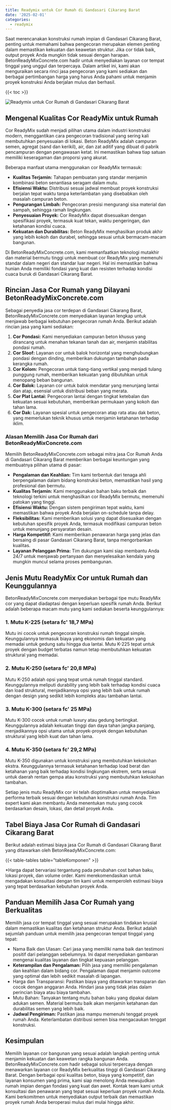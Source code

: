 ```yaml
---
title: Readymix untuk Cor Rumah di Gandasari Cikarang Barat
date: '2025-02-01'
categories:
  - readymix
---
```


Saat merencanakan konstruksi rumah impian di Gandasari Cikarang Barat, penting untuk memahami bahwa pengecoran merupakan elemen penting dalam memastikan kekuatan dan keawetan struktur. Jika cor tidak baik, output proyek Anda mungkin tidak sesuai dengan harapan. BetonReadyMixConcrete.com hadir untuk menyediakan layanan cor tempat tinggal yang unggul dan terpercaya. Dalam artikel ini, kami akan menguraikan secara rinci jasa pengecoran yang kami sediakan dan berbagai pertimbangan harga yang harus Anda pahami untuk menjamin proyek konstruksi Anda berjalan mulus dan berhasil.

{{< toc >}}

![Readymix untuk Cor Rumah di Gandasari Cikarang Barat](https://betoncor8.github.io/cor/harga-beton-readymix-concrete%20(35).png)

## Mengenal Kualitas Cor ReadyMix untuk Rumah

Cor ReadyMix sudah menjadi pilihan utama dalam industri konstruksi modern, menggantikan cara pengecoran tradisional yang sering kali membutuhkan penyesuaian di lokasi. Beton ReadyMix adalah campuran semen, agregat (sand dan kerikil), air, dan zat aditif yang dibuat di pabrik pencampuran dengan pengawasan ketat. Ini memastikan bahwa tiap satuan memiliki keseragaman dan proporsi yang akurat.

Beberapa manfaat utama menggunakan cor ReadyMix termasuk:

- **Kualitas Terjamin:** Tahapan pembuatan yang standar menjamin kombinasi beton senantiasa seragam dalam mutu.
- **Efisiensi Waktu:** Distribusi sesuai jadwal membuat proyek konstruksi berjalan tepat waktu tanpa keterlambatan yang disebabkan oleh masalah campuran beton.
- **Pengurangan Limbah:** Pengecoran presisi mengurangi sisa material dan sampah, sehingga ramah lingkungan.
- **Penyesuaian Proyek:** Cor ReadyMix dapat disesuaikan dengan spesifikasi proyek, termasuk kuat tekan, waktu pengeringan, dan ketahanan kondisi cuaca.
- **Kekuatan dan Durabilitas:** Beton ReadyMix menghasilkan produk akhir yang lebih kokoh dan durabel, sehingga sesuai untuk bermacam-macam bangunan.

Di BetonReadyMixConcrete.com, kami memanfaatkan teknologi mutakhir dan material bermutu tinggi untuk membuat cor ReadyMix yang memenuhi standar dalam negeri dan standar luar negeri. Hal ini memastikan bahwa hunian Anda memiliki fondasi yang kuat dan resisten terhadap kondisi cuaca buruk di Gandasari Cikarang Barat.

## Rincian Jasa Cor Rumah yang Dilayani BetonReadyMixConcrete.com

Sebagai penyedia jasa cor terdepan di Gandasari Cikarang Barat, BetonReadyMixConcrete.com menyediakan layanan lengkap untuk menjawab berbagai kebutuhan pengecoran rumah Anda. Berikut adalah rincian jasa yang kami sediakan:

1. **Cor Pondasi:** Kami menyediakan campuran beton khusus yang dirancang untuk menahan tekanan tanah dan air, menjamin stabilitas pondasi rumah.
2. **Cor Sloof:** Layanan cor untuk balok horizontal yang menghubungkan pondasi dengan dinding, memberikan dukungan tambahan pada kerangka rumah.
3. **Cor Kolom:** Pengecoran untuk tiang-tiang vertikal yang menjadi tulang punggung rumah, memberikan kekuatan yang dibutuhkan untuk menopang beban bangunan.
4. **Cor Balok:** Layanan cor untuk balok mendatar yang menunjang lantai dan atap, esensial untuk distribusi beban yang merata.
5. **Cor Plat Lantai:** Pengecoran lantai dengan tingkat ketebalan dan kekuatan sesuai kebutuhan, memberikan permukaan yang kokoh dan tahan lama.
6. **Cor Dak:** Layanan spesial untuk pengecoran atap rata atau dak beton, yang memerlukan teknik khusus untuk menjamin ketahanan terhadap iklim.

### Alasan Memilih Jasa Cor Rumah dari BetonReadyMixConcrete.com

Memilih BetonReadyMixConcrete.com sebagai mitra jasa Cor Rumah Anda di Gandasari Cikarang Barat memberikan berbagai keuntungan yang membuatnya pilihan utama di pasar:

- **Pengalaman dan Keahlian:** Tim kami terbentuk dari tenaga ahli berpengalaman dalam bidang konstruksi beton, memastikan hasil yang profesional dan bermutu.
- **Kualitas Terjamin:** Kami menggunakan bahan baku terbaik dan teknologi terkini untuk menghasilkan cor ReadyMix bermutu, memenuhi patokan yang tinggi.
- **Efisiensi Waktu:** Dengan sistem pengiriman tepat waktu, kami memastikan bahwa proyek Anda berjalan on-schedule tanpa delay.
- **Fleksibilitas:** Kami memberikan solusi yang dapat disesuaikan dengan kebutuhan spesifik proyek Anda, termasuk modifikasi campuran beton untuk menunjang persyaratan desain.
- **Harga Kompetitif:** Kami memberikan penawaran harga yang jelas dan bersaing di pasar Gandasari Cikarang Barat, tanpa mengorbankan kualitas.
- **Layanan Pelanggan Prima:** Tim dukungan kami siap membantu Anda 24/7 untuk menjawab pertanyaan dan menyelesaikan kendala yang mungkin muncul selama proses pembangunan.

## Jenis Mutu ReadyMix Cor untuk Rumah dan Keunggulannya

BetonReadyMixConcrete.com menyediakan berbagai tipe mutu ReadyMix cor yang dapat diadaptasi dengan keperluan spesifik rumah Anda. Berikut adalah beberapa macam mutu yang kami sediakan beserta keunggulannya:

### 1\. Mutu K-225 (setara fc' 18,7 MPa)

Mutu ini cocok untuk pengecoran konstruksi rumah tinggal simple. Keunggulannya termasuk biaya yang ekonomis dan kekuatan yang memadai untuk gedung satu hingga dua lantai. Mutu K-225 tepat untuk proyek dengan budget terbatas namun tetap membutuhkan kekuatan struktural yang memadai.

### 2\. Mutu K-250 (setara fc' 20,8 MPa)

Mutu K-250 adalah opsi yang tepat untuk rumah tinggal standard. Keunggulannya meliputi durability yang lebih baik terhadap kondisi cuaca dan load struktural, menjadikannya opsi yang lebih baik untuk rumah dengan design yang sedikit lebih kompleks atau tambahan lantai.

### 3\. Mutu K-300 (setara fc' 25 MPa)

Mutu K-300 cocok untuk rumah luxury atau gedung bertingkat. Keunggulannya adalah kekuatan tinggi dan daya tahan jangka panjang, menjadikannya opsi utama untuk proyek-proyek dengan kebutuhan struktural yang lebih kuat dan tahan lama.

### 4\. Mutu K-350 (setara fc' 29,2 MPa)

Mutu K-350 digunakan untuk konstruksi yang membutuhkan kekokohan ekstra. Keunggulannya termasuk ketahanan terhadap load berat dan ketahanan yang baik terhadap kondisi lingkungan ekstrem, serta sesuai untuk daerah rentan gempa atau konstruksi yang membutuhkan kekokohan tambahan.

Setiap jenis mutu ReadyMix cor ini telah dioptimalkan untuk menyediakan performa terbaik sesuai dengan kebutuhan konstruksi rumah Anda. Tim expert kami akan membantu Anda menentukan mutu yang cocok berdasarkan desain, lokasi, dan detail proyek Anda.

## Tabel Biaya Jasa Cor Rumah di Gandasari Cikarang Barat

Berikut adalah estimasi biaya jasa Cor Rumah di Gandasari Cikarang Barat yang ditawarkan oleh BetonReadyMixConcrete.com:

{{< table-tables table="tableKomponen" >}}

\*Harga dapat bervariasi tergantung pada perubahan cost bahan baku, lokasi proyek, dan volume order. Kami merekomendasikan untuk mengadakan konsultasi dengan tim kami untuk memperoleh estimasi biaya yang tepat berdasarkan kebutuhan proyek Anda.

## Panduan Memilih Jasa Cor Rumah yang Berkualitas

Memilih jasa cor tempat tinggal yang sesuai merupakan tindakan krusial dalam memastikan kualitas dan ketahanan struktur Anda. Berikut adalah sejumlah panduan untuk memilih jasa pengecoran tempat tinggal yang tepat:

- Nama Baik dan Ulasan: Cari jasa yang memiliki nama baik dan testimoni positif dari pelanggan sebelumnya. Ini dapat menyediakan gambaran mengenai kualitas layanan dan tingkat kepuasan pelanggan.
- **Keterampilan dan Pengalaman:** Pilih jasa yang memiliki pengalaman dan keahlian dalam bidang cor. Pengalaman dapat menjamin outcome yang optimal dan lebih sedikit masalah di lapangan.
- Harga dan Transparansi: Pastikan biaya yang ditawarkan transparan dan cocok dengan anggaran Anda. Hindari jasa yang tidak jelas dalam perincian biaya atau biaya tambahan.
- Mutu Bahan: Tanyakan tentang mutu bahan baku yang dipakai dalam adukan semen. Material bermutu baik akan menjamin ketahanan dan durabilitas semen yang lebih baik.
- **Jadwal Pengiriman:** Pastikan jasa mampu memenuhi tenggat proyek rumah Anda. Keterlambatan distribusi semen bisa mengacaukan tenggat konstruksi.

## Kesimpulan

Memilih layanan cor bangunan yang sesuai adalah langkah penting untuk menjamin kekuatan dan keawetan rangka bangunan Anda. BetonReadyMixConcrete.com hadir sebagai solusi terpercaya dengan menawarkan layanan cor ReadyMix berkualitas tinggi di Gandasari Cikarang Barat. Dengan berbagai opsi kualitas beton, biaya yang kompetitif, dan layanan konsumen yang prima, kami siap menolong Anda mewujudkan rumah impian dengan fondasi yang kuat dan awet. Kontak team kami untuk konsultasi dan penawaran yang tepat sesuai keperluan proyek rumah Anda. Kami berkomitmen untuk menyediakan output terbaik dan memastikan proyek rumah Anda beroperasi mulus dari mulai hingga akhir.
